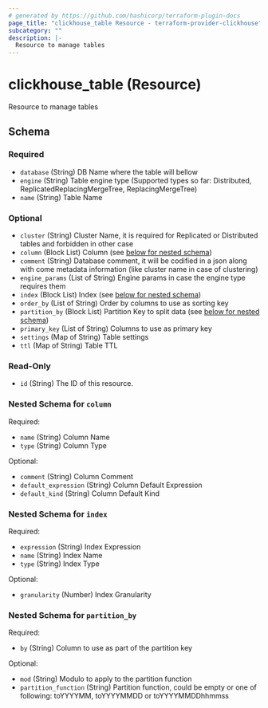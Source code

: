 ```yaml
---
# generated by https://github.com/hashicorp/terraform-plugin-docs
page_title: "clickhouse_table Resource - terraform-provider-clickhouse"
subcategory: ""
description: |-
  Resource to manage tables
---
```


# clickhouse_table (Resource)

Resource to manage tables



<!-- schema generated by tfplugindocs -->
## Schema

### Required

- `database` (String) DB Name where the table will bellow
- `engine` (String) Table engine type (Supported types so far: Distributed, ReplicatedReplacingMergeTree, ReplacingMergeTree)
- `name` (String) Table Name

### Optional

- `cluster` (String) Cluster Name, it is required for Replicated or Distributed tables and forbidden in other case
- `column` (Block List) Column (see [below for nested schema](#nestedblock--column))
- `comment` (String) Database comment, it will be codified in a json along with come metadata information (like cluster name in case of clustering)
- `engine_params` (List of String) Engine params in case the engine type requires them
- `index` (Block List) Index (see [below for nested schema](#nestedblock--index))
- `order_by` (List of String) Order by columns to use as sorting key
- `partition_by` (Block List) Partition Key to split data (see [below for nested schema](#nestedblock--partition_by))
- `primary_key` (List of String) Columns to use as primary key
- `settings` (Map of String) Table settings
- `ttl` (Map of String) Table TTL

### Read-Only

- `id` (String) The ID of this resource.

<a id="nestedblock--column"></a>
### Nested Schema for `column`

Required:

- `name` (String) Column Name
- `type` (String) Column Type

Optional:

- `comment` (String) Column Comment
- `default_expression` (String) Column Default Expression
- `default_kind` (String) Column Default Kind


<a id="nestedblock--index"></a>
### Nested Schema for `index`

Required:

- `expression` (String) Index Expression
- `name` (String) Index Name
- `type` (String) Index Type

Optional:

- `granularity` (Number) Index Granularity


<a id="nestedblock--partition_by"></a>
### Nested Schema for `partition_by`

Required:

- `by` (String) Column to use as part of the partition key

Optional:

- `mod` (String) Modulo to apply to the partition function
- `partition_function` (String) Partition function, could be empty or one of following: toYYYYMM, toYYYYMMDD or toYYYYMMDDhhmmss

